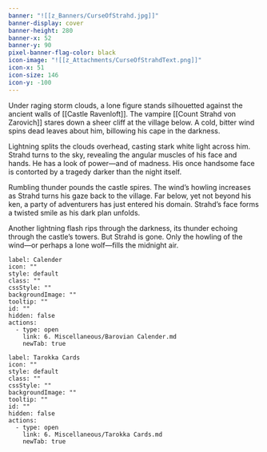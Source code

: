 ```yaml
---
banner: "![[z_Banners/CurseOfStrahd.jpg]]"
banner-display: cover
banner-height: 280
banner-x: 52
banner-y: 90
pixel-banner-flag-color: black
icon-image: "![[z_Attachments/CurseOfStrahdText.png]]"
icon-x: 51
icon-size: 146
icon-y: -100
---
```

Under raging storm clouds, a lone figure stands silhouetted against the ancient walls of [[Castle Ravenloft]]. The vampire [[Count Strahd von Zarovich]] stares down a sheer cliff at the village below. A cold, bitter wind spins dead leaves about him, billowing his cape in the darkness.

Lightning splits the clouds overhead, casting stark white light across him. Strahd turns to the sky, revealing the angular muscles of his face and hands. He has a look of power—and of madness. His once handsome face is contorted by a tragedy darker than the night itself.

Rumbling thunder pounds the castle spires. The wind’s howling increases as Strahd turns his gaze back to the village. Far below, yet not beyond his ken, a party of adventurers has just entered his domain. Strahd’s face forms a twisted smile as his dark plan unfolds.

Another lightning flash rips through the darkness, its thunder echoing through the castle’s towers. But Strahd is gone. Only the howling of the wind—or perhaps a lone wolf—fills the midnight air.

```meta-bind-button
label: Calender
icon: ""
style: default
class: ""
cssStyle: ""
backgroundImage: ""
tooltip: ""
id: ""
hidden: false
actions:
  - type: open
    link: 6. Miscellaneous/Barovian Calender.md
    newTab: true

```
```meta-bind-button
label: Tarokka Cards
icon: ""
style: default
class: ""
cssStyle: ""
backgroundImage: ""
tooltip: ""
id: ""
hidden: false
actions:
  - type: open
    link: 6. Miscellaneous/Tarokka Cards.md
    newTab: true

```

